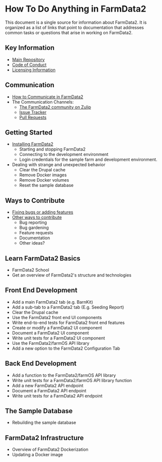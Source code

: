 # How To Do Anything in FarmData2 #

This document is a single source for information about FarmData2. It is organized as a list of links that point to documentation that addresses common tasks or questions that arise in working on FarmData2.

## Key Information ##

  - [Main Repository](https://github.com/DickinsonCollege/FarmData2)
  - [Code of Conduct](CODE_OF_CONDUCT.md)
  - [Licensing Information](LICENSE.md)

## Communication ##

  - [How to Communicate in FarmData2](docs/Communications.md)
  - The Communication Channels:
    - [The FarmData2 community on Zulip](https://farmdata2.zulipchat.com/)
    - [Issue Tracker](https://github.com/DickinsonCollege/FarmData2/issues)
    - [Pull Requests](https://github.com/DickinsonCollege/FarmData2/pulls)

## Getting Started ##

  - [Installing FarmData2](INSTALL.md)
    - Starting and stopping FarmData2
    - Connecting to the development environment
    - Login credentials for the sample farm and development environment.
  - Dealing with strange and unexpected behavior
    - Clear the Drupal cache
    - Remove Docker images
    - Remove Docker volumes
    - Reset the sample database

## Ways to Contribute ##

  - [Fixing bugs or adding features](CONTRIBUTING.md)
  - [Other ways to contribute](dos/WaysToContribute.md)
    - Bug reporting
    - Bug gardening
    - Feature requests
    - Documentation
    - Other ideas?
  
## Learn FarmData2 Basics ##

  - FarmData2 School
  - Get an overview of FarmData2's structure and technologies

## Front End Development ##

  - Add a main FarmData2 tab (e.g. BarnKit)
  - Add a sub-tab to a FarmData2 tab (E.g. Seeding Report)
  - Clear the Drupal cache
  - Use the FarmData2 front end UI components
  - Write end-to-end tests for FarmData2 front end features
  - Create or modify a FarmData2 UI component
  - Document a FarmData2 UI component
  - Write unit tests for a FarmData2 UI component
  - Use the FarmData2/farmOS API library
  - Add a new option to the FarmData2 Configuration Tab

## Back End Development ##

  - Add a function to the FarmData2/farmOS API library
  - Write unit tests for a FarmData2/farmOS API library function
  - Add a new FarmData2 API endpoint
  - Document a FarmData2 API endpoint
  - Write unit tests for a FarmData2 API endpoint

## The Sample Database ##
  - Rebuilding the sample database

## FarmData2 Infrastructure ##
  - Overview of FarmData2 Dockerization
  - Updating a Docker image
  